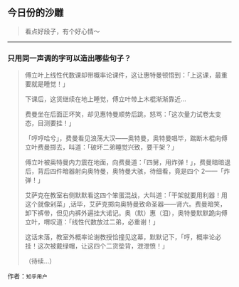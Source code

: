 ## 今日份的沙雕

> 看点好段子，有个好心情～


 
---

### 只用同一声调的字可以造出哪些句子？

> 傅立叶上线性代数课却带概率论课件，这让惠特曼顿悟到：「上这课，最重要就是睡觉！」
> 
> 下课后，这货继续在地上睡觉，傅立叶带上木棍渐渐靠近…
> 
> 费曼坐在后面正坏笑，却见惠特曼顺势后跳，怒骂：「这次量力试卷太变态，目测要挂！」
> 
> 「哼哼哈兮」，费曼看见浪荡大汉——奥特曼，奥特曼唱毕，踹断木棍向傅立叶费曼掷去，叫道：「破坏二弟睡觉兴致，要干架？」
> 
> 傅立叶被奥特曼内力震在地面，向费曼道：「四舅，用炸弹！」，费曼暗暗退后，背后四件暗器射向奥特曼，奥特曼大骇，待细看，竟是四个 2——「炸弹！」
> 
> 艾萨克在教室右侧默默看这四个笨蛋混战，大叫道：「干架就要用利器！用这个就像剁菜」,话毕，艾萨克掷向奥特曼致命圣器——肾六。费曼暗笑，卸下裤带，但见内裤外遍挂大诺记。奥（默）惠（泪），奥特曼默默跪向傅立叶，喟叹道：「线性代数放过二弟，必重谢！」
> 
> 这话未落，教室外概率论谢教授恰撞见这幕，默默记下，「哼，概率论必挂！这次被戴绿帽，让这四个二货垫背，泄泄愤！」
> 
> （待续…）


作者：`知乎用户`